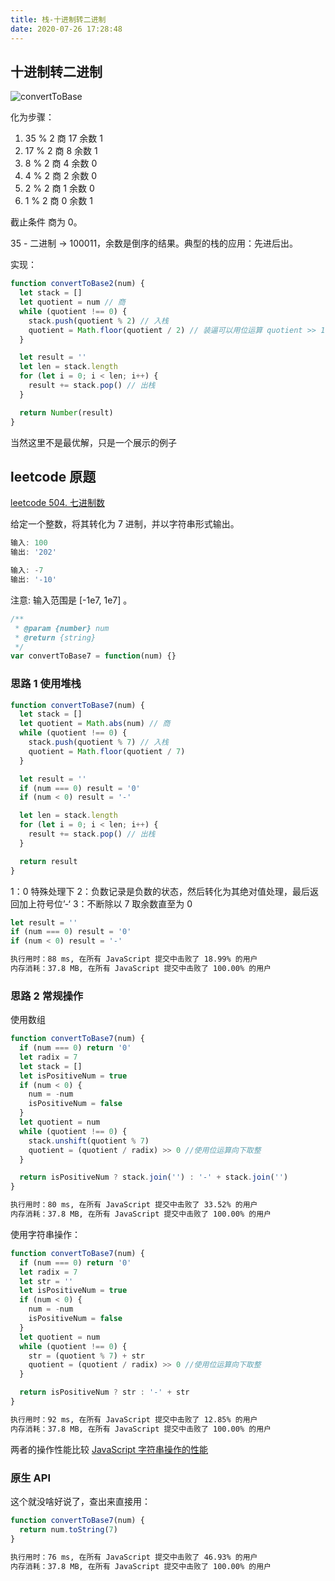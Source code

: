 ```yaml
---
title: 栈-十进制转二进制
date: 2020-07-26 17:28:48
---
```


## 十进制转二进制

<img class='small' alt='convertToBase' src='https://gitee.com/alvin0216/cdn/raw/master/img/algorithm/convertToBase.png' />

化为步骤：

1. 35 % 2 商 17 余数 1
2. 17 % 2 商 8 余数 1
3. 8 % 2 商 4 余数 0
4. 4 % 2 商 2 余数 0
5. 2 % 2 商 1 余数 0
6. 1 % 2 商 0 余数 1

截止条件 商为 0。

35 - 二进制 -> 100011，余数是倒序的结果。典型的栈的应用：先进后出。

实现：

```js
function convertToBase2(num) {
  let stack = []
  let quotient = num // 商
  while (quotient !== 0) {
    stack.push(quotient % 2) // 入栈
    quotient = Math.floor(quotient / 2) // 装逼可以用位运算 quotient >> 1, 也即 n 的二分之一
  }

  let result = ''
  let len = stack.length
  for (let i = 0; i < len; i++) {
    result += stack.pop() // 出栈
  }

  return Number(result)
}
```

当然这里不是最优解，只是一个展示的例子

## leetcode 原题

[leetcode 504. 七进制数](https://leetcode-cn.com/problems/base-7/) <Badge text='简单' />

给定一个整数，将其转化为 7 进制，并以字符串形式输出。

```js
输入: 100
输出: '202'

输入: -7
输出: '-10'
```

注意: 输入范围是 [-1e7, 1e7] 。

```js
/**
 * @param {number} num
 * @return {string}
 */
var convertToBase7 = function(num) {}
```

### 思路 1 使用堆栈

```js
function convertToBase7(num) {
  let stack = []
  let quotient = Math.abs(num) // 商
  while (quotient !== 0) {
    stack.push(quotient % 7) // 入栈
    quotient = Math.floor(quotient / 7)
  }

  let result = ''
  if (num === 0) result = '0'
  if (num < 0) result = '-'

  let len = stack.length
  for (let i = 0; i < len; i++) {
    result += stack.pop() // 出栈
  }

  return result
}
```

1：0 特殊处理下
2：负数记录是负数的状态，然后转化为其绝对值处理，最后返回加上符号位’-‘
3：不断除以 7 取余数直至为 0

```js
let result = ''
if (num === 0) result = '0'
if (num < 0) result = '-'
```

```bash
执行用时：88 ms, 在所有 JavaScript 提交中击败了 18.99% 的用户
内存消耗：37.8 MB, 在所有 JavaScript 提交中击败了 100.00% 的用户
```

### 思路 2 常规操作

使用数组

```js
function convertToBase7(num) {
  if (num === 0) return '0'
  let radix = 7
  let stack = []
  let isPositiveNum = true
  if (num < 0) {
    num = -num
    isPositiveNum = false
  }
  let quotient = num
  while (quotient !== 0) {
    stack.unshift(quotient % 7)
    quotient = (quotient / radix) >> 0 //使用位运算向下取整
  }

  return isPositiveNum ? stack.join('') : '-' + stack.join('')
}
```

```bash
执行用时：80 ms, 在所有 JavaScript 提交中击败了 33.52% 的用户
内存消耗：37.8 MB, 在所有 JavaScript 提交中击败了 100.00% 的用户
```

使用字符串操作：

```js
function convertToBase7(num) {
  if (num === 0) return '0'
  let radix = 7
  let str = ''
  let isPositiveNum = true
  if (num < 0) {
    num = -num
    isPositiveNum = false
  }
  let quotient = num
  while (quotient !== 0) {
    str = (quotient % 7) + str
    quotient = (quotient / radix) >> 0 //使用位运算向下取整
  }

  return isPositiveNum ? str : '-' + str
}
```

```bash
执行用时：92 ms, 在所有 JavaScript 提交中击败了 12.85% 的用户
内存消耗：37.8 MB, 在所有 JavaScript 提交中击败了 100.00% 的用户
```

两者的操作性能比较 [JavaScript 字符串操作的性能](https://zhuanlan.zhihu.com/p/30380678?from_voters_page=true)

### 原生 API

这个就没啥好说了，查出来直接用：

```js
function convertToBase7(num) {
  return num.toString(7)
}
```

```bash
执行用时：76 ms, 在所有 JavaScript 提交中击败了 46.93% 的用户
内存消耗：37.8 MB, 在所有 JavaScript 提交中击败了 100.00% 的用户
```
